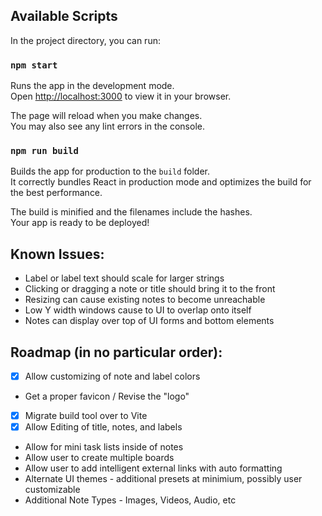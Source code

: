 ## Available Scripts

In the project directory, you can run:

### `npm start`

Runs the app in the development mode.\
Open [http://localhost:3000](http://localhost:3000) to view it in your browser.

The page will reload when you make changes.\
You may also see any lint errors in the console.

### `npm run build`

Builds the app for production to the `build` folder.\
It correctly bundles React in production mode and optimizes the build for the best performance.

The build is minified and the filenames include the hashes.\
Your app is ready to be deployed!

## Known Issues:
   -  Label or label text should scale for larger strings
   -  Clicking or dragging a note or title should bring it to the front
   -  Resizing can cause existing notes to become unreachable
   -  Low Y width windows cause to UI to overlap onto itself
   -  Notes can display over top of UI forms and bottom elements

## Roadmap (in no particular order):
   -   [x] Allow customizing of note and label colors
   -   Get a proper favicon / Revise the "logo"
   -   [x] Migrate build tool over to Vite
   -   [x] Allow Editing of title, notes, and labels
   -   Allow for mini task lists inside of notes 
   -   Allow user to create multiple boards
   -   Allow user to add intelligent external links with auto formatting
   -   Alternate UI themes - additional presets at minimium, possibly user customizable
   -  Additional Note Types - Images, Videos, Audio, etc


